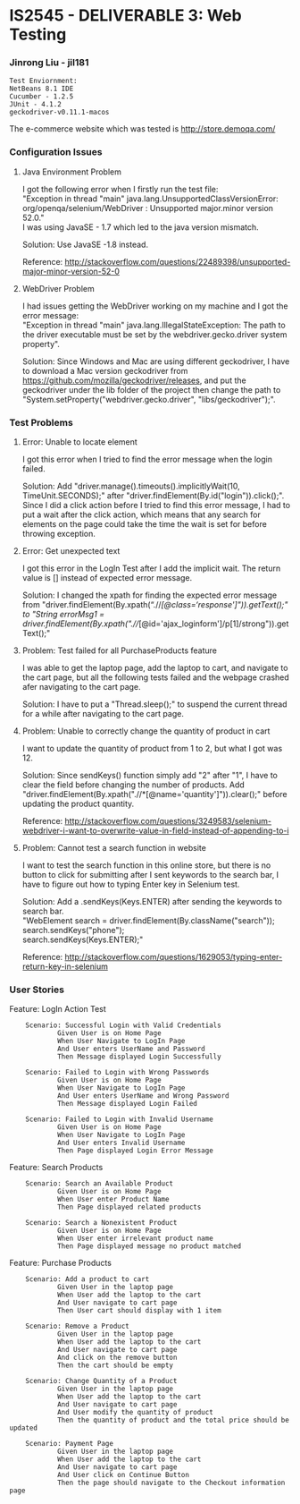 # IS2545 - DELIVERABLE 3: Web Testing
### Jinrong Liu - jil181

    Test Enviornment:    
    NetBeans 8.1 IDE     
    Cucumber - 1.2.5    
    JUnit - 4.1.2    
    geckodriver-v0.11.1-macos

The e-commerce website which was tested is http://store.demoqa.com/

### Configuration Issues

1. Java Environment Problem

    I got the following error when I firstly run the test file:   
    "Exception in thread "main" java.lang.UnsupportedClassVersionError: org/openqa/selenium/WebDriver : Unsupported major.minor version 52.0."    
    I was using JavaSE - 1.7 which led to the java version mismatch.
    
    Solution: Use JavaSE -1.8 instead. 
    
    Reference: http://stackoverflow.com/questions/22489398/unsupported-major-minor-version-52-0
    
2. WebDriver Problem

   I had issues getting the WebDriver working on my machine and I got the error message:    
   "Exception in thread "main" java.lang.IllegalStateException: The path to the driver executable must be set by the webdriver.gecko.driver system property".
   
   Solution: Since Windows and Mac are using different geckodriver, I have to download a Mac version geckodriver from https://github.com/mozilla/geckodriver/releases,
   and put the geckodriver under the lib folder of the project then change the path to "System.setProperty("webdriver.gecko.driver", "libs/geckodriver");".

### Test Problems

1. Error: Unable to locate element

   I got this error when I tried to find the error message when the login failed.
   
   Solution: Add "driver.manage().timeouts().implicitlyWait(10, TimeUnit.SECONDS);" after "driver.findElement(By.id("login")).click();".
   Since I did a click action before I tried to find this error message, I had to put a wait after the click action, which means that any search for elements on the page could take the time the wait is set for before throwing exception.
   
2. Error: Get unexpected text
   
   I got this error in the LogIn Test after I add the implicit wait. The return value is [] instead of expected error message.
   
   Solution: I changed the xpath for finding the expected error message from "driver.findElement(By.xpath(“.//*[@class=‘response']")).getText();" to "String errorMsg1 = driver.findElement(By.xpath(".//*[@id='ajax_loginform']/p[1]/strong")).getText();"
   
3. Problem: Test failed for all PurchaseProducts feature

   I was able to get the laptop page, add the laptop to cart, and navigate to the cart page, but all the following tests failed and the webpage crashed afer navigating to the cart page.
   
   Solution: I have to put a "Thread.sleep();" to suspend the current thread for a while after navigating to the cart page.

4. Problem: Unable to correctly change the quantity of product in cart
   
   I want to update the quantity of product from 1 to 2, but what I got was 12.
   
   Solution: Since sendKeys() function simply add "2" after "1", I have to clear the field before changing the number of products. Add "driver.findElement(By.xpath(".//*[@name='quantity']")).clear();" before updating the product quantity.
   
   Reference: http://stackoverflow.com/questions/3249583/selenium-webdriver-i-want-to-overwrite-value-in-field-instead-of-appending-to-i

5. Problem: Cannot test a search function in website

    I want to test the search function in this online store, but there is no button to click for submitting after I sent keywords to the search bar, I have to figure out how to typing Enter key in Selenium test.
    
    Solution: Add a .sendKeys(Keys.ENTER) after sending the keywords to search bar.    
    "WebElement search = driver.findElement(By.className("search"));    
    search.sendKeys("phone");    
    search.sendKeys(Keys.ENTER);"
    
    Reference: http://stackoverflow.com/questions/1629053/typing-enter-return-key-in-selenium

### User Stories
Feature: LogIn Action Test

        Scenario: Successful Login with Valid Credentials
                Given User is on Home Page
                When User Navigate to LogIn Page
                And User enters UserName and Password
                Then Message displayed Login Successfully

        Scenario: Failed to Login with Wrong Passwords
                Given User is on Home Page
                When User Navigate to LogIn Page
                And User enters UserName and Wrong Password
                Then Message displayed Login Failed

        Scenario: Failed to Login with Invalid Username
                Given User is on Home Page
                When User Navigate to LogIn Page
                And User enters Invalid Username
                Then Page displayed Login Error Message

Feature: Search Products

        Scenario: Search an Available Product
                Given User is on Home Page
                When User enter Product Name
                Then Page displayed related products

        Scenario: Search a Nonexistent Product
                Given User is on Home Page
                When User enter irrelevant product name
                Then Page displayed message no product matched

Feature: Purchase Products

        Scenario: Add a product to cart
                Given User in the laptop page
                When User add the laptop to the cart
                And User navigate to cart page
                Then User cart should display with 1 item

        Scenario: Remove a Product
                Given User in the laptop page
                When User add the laptop to the cart
                And User navigate to cart page
                And click on the remove button
                Then the cart should be empty

        Scenario: Change Quantity of a Product
                Given User in the laptop page
                When User add the laptop to the cart
                And User navigate to cart page
                And User modify the quantity of product
                Then the quantity of product and the total price should be updated

        Scenario: Payment Page
                Given User in the laptop page
                When User add the laptop to the cart
                And User navigate to cart page
                And User click on Continue Button
                Then the page should navigate to the Checkout information page
